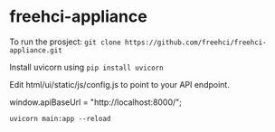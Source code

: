 # freehci-appliance

To run the prosject: 
`git clone https://github.com/freehci/freehci-appliance.git`

Install uvicorn using `pip install uvicorn`

Edit html/ui/static/js/config.js to point to your API endpoint.

window.apiBaseUrl = "http://localhost:8000/";

`uvicorn main:app --reload`